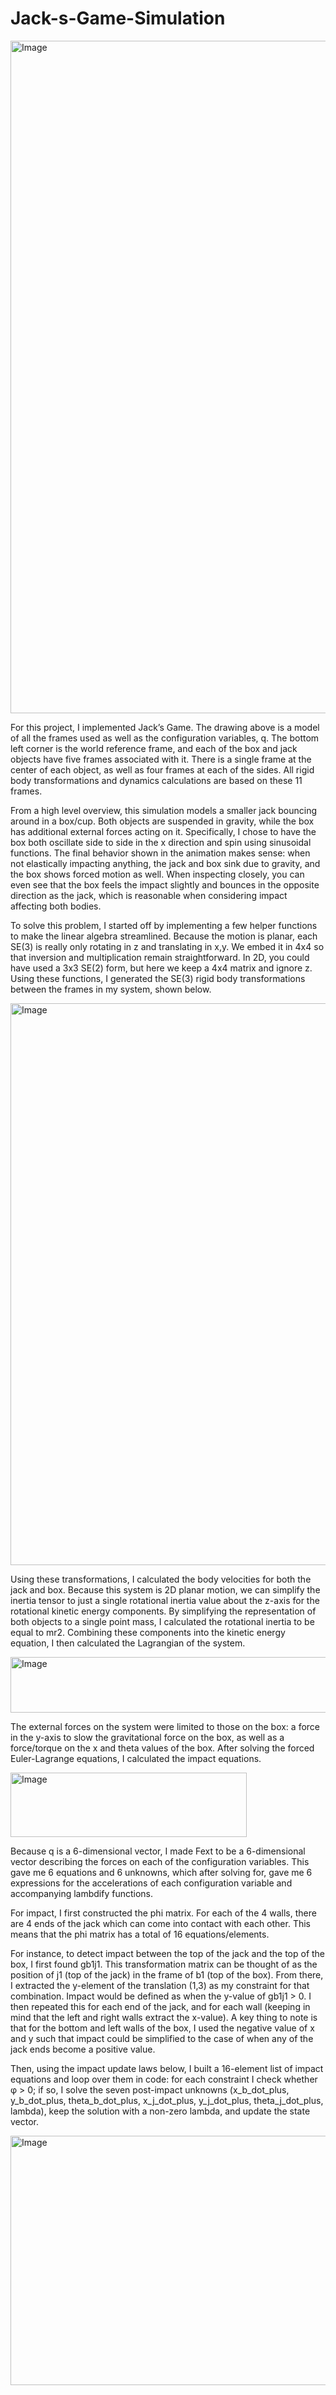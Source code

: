 # Jack-s-Game-Simulation

<img width="1408" height="1076" alt="Image" src="https://github.com/user-attachments/assets/d8aec772-41c1-46fa-b1bb-2ddb4cdb7f0d" />

For this project, I implemented Jack’s Game. The drawing above is a model of all the frames used as well as the configuration variables, q. The bottom left corner is the world reference frame, and each of the box and jack objects have five frames associated with it. There is a single frame at the center of each object, as well as four frames at each of the sides. All rigid body transformations and dynamics calculations are based on these 11 frames. 

From a high level overview, this simulation models a smaller jack bouncing around in a box/cup. Both objects are suspended in gravity, while the box has additional external forces acting on it. Specifically, I chose to have the box both oscillate side to side in the x direction and spin using sinusoidal functions. The final behavior shown in the animation makes sense: when not elastically impacting anything, the jack and box sink due to gravity, and the box shows forced motion as well. When inspecting closely, you can even see that the box feels the impact slightly and bounces in the opposite direction as the jack, which is reasonable when considering impact affecting both bodies.

To solve this problem, I started off by implementing a few helper functions to make the linear algebra streamlined. Because the motion is planar, each SE(3) is really only rotating in z and translating in x,y. We embed it in 4x4 so that inversion and multiplication remain straightforward. In 2D, you could have used a 3x3 SE(2) form, but here we keep a 4x4 matrix and ignore z. Using these functions, I generated the SE(3) rigid body transformations between the frames in my system, shown below. 

<img width="1370" height="899" alt="Image" src="https://github.com/user-attachments/assets/8a12d17a-9a0f-4677-a3bc-219c6d6b317b" />

Using these transformations, I calculated the body velocities for both the jack and box. Because this system is 2D planar motion, we can simplify the inertia tensor to just a single rotational inertia value about the z-axis for the rotational kinetic energy components. By simplifying the representation of both objects to a single point mass, I calculated the rotational inertia to be equal to mr2. Combining these components into the kinetic energy equation, I then calculated the Lagrangian of the system. 

<img width="728" height="89" alt="Image" src="https://github.com/user-attachments/assets/94546291-18e3-4f3c-a25a-5d2143cecd48" />

The external forces on the system were limited to those on the box: a force in the y-axis to slow the gravitational force on the box, as well as a force/torque on the x and theta values of the box. After solving the forced Euler-Lagrange equations, I calculated the impact equations. 

<img width="378" height="103" alt="Image" src="https://github.com/user-attachments/assets/c50c7612-351b-465b-b00f-b6aa34984417" />

Because q is a 6-dimensional vector, I made Fext to be a 6-dimensional vector describing the forces on each of the configuration variables. This gave me 6 equations and 6 unknowns, which after solving for, gave me 6 expressions for the accelerations of each configuration variable and accompanying lambdify functions.

For impact, I first constructed the phi matrix. For each of the 4 walls, there are 4 ends of the jack which can come into contact with each other. This means that the phi matrix has a total of 16 equations/elements. 

For instance, to detect impact between the top of the jack and the top of the box, I first found gb1j1. This transformation matrix can be thought of as the position of j1 (top of the jack) in the frame of b1 (top of the box). From there, I extracted the y-element of the translation (1,3) as my constraint for that combination. Impact would be defined as when the y-value of gb1j1 > 0. I then repeated this for each end of the jack, and for each wall (keeping in mind that the left and right walls extract the x-value). A key thing to note is that for the bottom and left walls of the box, I used the negative value of x and y such that impact could be simplified to the case of when any of the jack ends become a positive value. 

Then, using the impact update laws below, I built a 16-element list of impact equations and loop over them in code: for each constraint I check whether φ > 0; if so, I solve the seven post-impact unknowns (x_b_dot_plus, y_b_dot_plus, theta_b_dot_plus, x_j_dot_plus, y_j_dot_plus, theta_j_dot_plus, lambda), keep the solution with a non-zero lambda, and update the state vector.

<img width="1004" height="399" alt="Image" src="https://github.com/user-attachments/assets/8eaf329e-0e44-4f05-998a-47948759f5af" />
